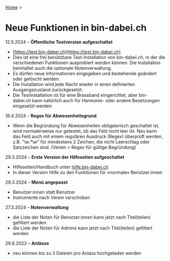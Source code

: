 [Home](/) > 

# Neue Funktionen in bin-dabei.ch

12.5.2024 – **Öffentliche Testversion aufgeschaltet**

- [https://test.bin-dabei.ch](https://test.bin-dabei.ch)
- Dies ist eine frei benützbare Test-Installation von bin-dabei.ch, in der die verschiedenen Funktionen ausprobiert werden können. Die Installation beinhaltet auch die optionale Notenverwaltung.
- Es dürfen neue Informationen eingegeben und bestehende geändert oder gelöscht werden.
- Die Installation wird jede Nacht wieder in einen definierten Ausgangszustand zurückgesetzt.
- Die Testinstallation ist für eine Brassband eingerichtet, aber bin-dabei.ch kann natürlich auch für Harmonie- oder andere Besetzungen eingesetzt werden

18.4.2024 - **Regex für Abwesenheitsgrund**

- Wenn die Begründung für Abwesenheiten obligatorisch geschaltet ist, wird normalerweise nur getestet, ob das Feld nicht leer ist. Neu kann das Feld auch mit einem regulären Ausdruck (Regex) überprüft werden, z.B. "\w.*\w" für mindestens 2 Zeichen, die nicht Leerschlag oder Satzzeichen sind. (Verein > Regex für gültige Begründung)

29.3.2024 – **Erste Version der Hilfeseiten aufgeschaltet**

- Hilfeseiten/Handbuch unter [hilfe.bin-dabei.ch](https://hilfe.bin-dabei.ch)
- In dieser Version Hilfe zu den Funktionen für «normale» Benutzer:innen

29.3.2024 – **Menü angepasst**

- Benutzer:innen statt Benutzer
- Instrumente nach Verein verschoben

27.3.2024 – **Notenverwaltung**

- die Liste der Noten für Benutzer:innen kann jetzt nach Titel(teilen) gefiltert werden
- die Liste der Noten für Admins kann jetzt nach Titel(teilen) gefiltert werden

  
29.8.2023 – **Anlässe**

- neu können bis zu 3 Dateien pro Anlass hochgeladen werden
